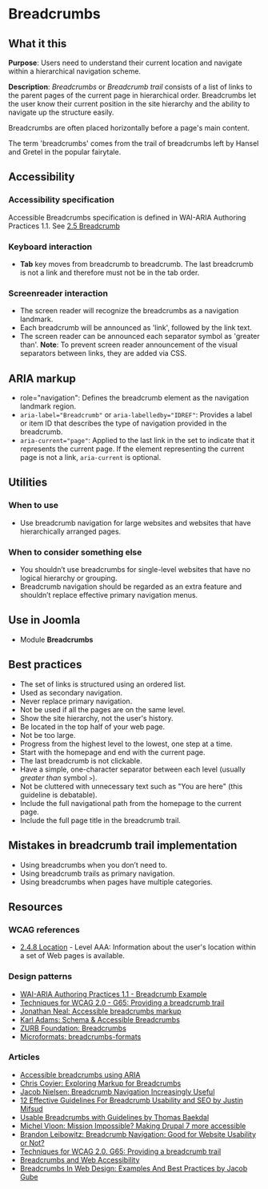 # Breadcrumbs
## What it this
**Purpose**: Users need to understand their current location and navigate within a hierarchical navigation scheme.

**Description**: _Breadcrumbs_ or _Breadcrumb trail_ consists of a list of links to the parent pages of the current page in hierarchical order.  Breadcrumbs let the user know their current position in the site hierarchy and the ability to navigate up the structure easily.

Breadcrumbs are often placed horizontally before a page's main content.

The term 'breadcrumbs' comes from the trail of breadcrumbs left by Hansel and Gretel in the popular fairytale.

## Accessibility
### Accessibility specification
Accessible Breadcrumbs specification is defined in WAI-ARIA Authoring Practices 1.1. See [2.5 Breadcrumb](https://www.w3.org/TR/wai-aria-practices/#breadcrumb)

### Keyboard interaction
* **Tab** key moves from breadcrumb to breadcrumb. The last breadcrumb is not a link and therefore must not be in the tab order.

### Screenreader interaction
* The screen reader will recognize the breadcrumbs as a navigation landmark.
* Each breadcrumb will be announced as 'link', followed by the link text.
* The screen reader can be announced each separator symbol as 'greater than'. 
  **Note**: To prevent screen reader announcement of the visual separators between links, they are added via CSS.


## ARIA markup
* role="navigation": Defines the breadcrumb element as the navigation landmark region.
* `aria-label="Breadcrumb"` or `aria-labelledby="IDREF"`: Provides a label or item ID that describes the type of navigation provided in the breadcrumb.
* `aria-current="page"`: Applied to the last link in the set to indicate that it represents the current page. If the element representing the current page is not a link, `aria-current` is optional.

## Utilities
### When to use
* Use breadcrumb navigation for large websites and websites that have hierarchically arranged pages. 
### When to consider something else
* You shouldn’t use breadcrumbs for single-level websites that have no logical hierarchy or grouping.
* Breadcrumb navigation should be regarded as an extra feature and shouldn’t replace effective primary navigation menus.


## Use in Joomla
* Module **Breadcrumbs**

## Best practices
* The set of links is structured using an ordered list.
* Used as secondary navigation.
* Never replace primary navigation. 
* Not be used if all the pages are on the same level.
* Show the site hierarchy, not the user's history. 
* Be located in the top half of your web page. 
* Not be too large. 
* Progress from the highest level to the lowest, one step at a time.
* Start with the homepage and end with the current page.
* The last breadcrumb is not clickable. 
* Have a simple, one-character separator between each level (usually _greater than_ symbol `>`).
* Not be cluttered with unnecessary text such as "You are here" (this guideline is debatable).
* Include the full navigational path from the homepage to the current page.
* Include the full page title in the breadcrumb trail. 

## Mistakes in breadcrumb trail implementation
* Using breadcrumbs when you don’t need to.
* Using breadcrumb trails as primary navigation.
* Using breadcrumbs when pages have multiple categories.

## Resources
### WCAG references
* [2.4.8 Location](https://www.w3.org/TR/2008/REC-WCAG20-20081211/#navigation-mechanisms-location) - Level AAA: Information about the user's location within a set of Web pages is available. 

### Design patterns
* [WAI-ARIA Authoring Practices 1.1 - Breadcrumb Example](https://www.w3.org/TR/wai-aria-practices/examples/breadcrumb/index.html)
* [Techniques for WCAG 2.0 - G65: Providing a breadcrumb trail](https://www.w3.org/TR/WCAG20-TECHS/G65.html)
* [Jonathan Neal: Accessible breadcrumbs markup](https://codepen.io/jonneal/pen/ianKu)
* [Karl Adams: Schema & Accessible Breadcrumbs](https://codepen.io/Five50/pen/reQREV)
* [ZURB Foundation: Breadcrumbs](http://foundation.zurb.com/sites/docs/v/5.5.3/components/breadcrumbs.html)
* [Microformats: breadcrumbs-formats](http://microformats.org/wiki/breadcrumbs-formats)

### Articles
* [Accessible breadcrumbs using ARIA](https://www.uvd.co.uk/blog/accessible-breadcrumbs-using-aria/)
* [Chris Coyier: Exploring Markup for Breadcrumbs](https://css-tricks.com/markup-for-breadcrumbs/)
* [Jacob Nielsen: Breadcrumb Navigation Increasingly Useful](https://www.nngroup.com/articles/breadcrumb-navigation-useful/)
* [12 Effective Guidelines For Breadcrumb Usability and SEO by Justin Mifsud](http://usabilitygeek.com/12-effective-guidelines-for-breadcrumb-usability-and-seo/)
* [Usable Breadcrumbs with Guidelines by Thomas Baekdal](https://www.baekdal.com/insights/breadcrumbguidelines)
* [Michel Vloon: Mission Impossible? Making Drupal 7 more accessible](https://www.nomensa.com/blog/2015/mission-impossible-making-drupal-7-more-accessible)
* [Brandon Leibowitz: Breadcrumb Navigation: Good for Website Usability or Not?](http://blog.usabilla.com/breadcrumb-navigation-good-website-usability-not/)
* [Techniques for WCAG 2.0. G65: Providing a breadcrumb trail](https://www.w3.org/TR/WCAG20-TECHS/G65.html)
* [Breadcrumbs and Web Accessibility](http://www.ficksworkshop.com/blog/post/breadcrumbs-and-web-accessibility)
* [Breadcrumbs In Web Design: Examples And Best Practices by Jacob Gube](https://www.smashingmagazine.com/2009/03/breadcrumbs-in-web-design-examples-and-best-practices/)

